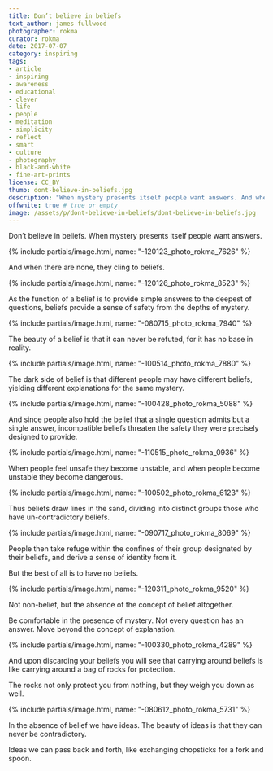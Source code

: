 ```yaml
---
title: Don’t believe in beliefs
text_author: james fullwood
photographer: rokma
curator: rokma
date: 2017-07-07
category: inspiring
tags:
- article
- inspiring
- awareness
- educational
- clever
- life
- people
- meditation
- simplicity
- reflect
- smart
- culture
- photography
- black-and-white
- fine-art-prints
license: CC_BY
thumb: dont-believe-in-beliefs.jpg
description: "When mystery presents itself people want answers. And when there are none, they cling to beliefs. As the function of a belief is to provide simple answers to the deepest of questions, beliefs provide a sense of safety from the depths of mystery. The beauty of a belief is that it can never be refuted, for it has no base in reality. The dark side of belief is that different people may have different beliefs, yielding different explanations for the same mystery."
offwhite: true # true or empty
image: /assets/p/dont-believe-in-beliefs/dont-believe-in-beliefs.jpg
---
```



Don’t believe in beliefs. When mystery presents itself people want answers.

{% include partials/image.html, name: "-120123_photo_rokma_7626" %}

And when there are none, they cling to beliefs.

{% include partials/image.html, name: "-120126_photo_rokma_8523" %}

As the function of a belief is to provide simple answers to the deepest of questions, beliefs provide a sense of safety from the depths of mystery.

{% include partials/image.html, name: "-080715_photo_rokma_7940" %}

The beauty of a belief is that it can never be refuted, for it has no base in reality.

{% include partials/image.html, name: "-100514_photo_rokma_7880" %}

The dark side of belief is that different people may have different beliefs, yielding different explanations for the same mystery.

{% include partials/image.html, name: "-100428_photo_rokma_5088" %}

And since people also hold the belief that a single question admits but a single answer, incompatible beliefs threaten the safety they were precisely designed to provide.

{% include partials/image.html, name: "-110515_photo_rokma_0936" %}

When people feel unsafe they become unstable, and when people become unstable they become dangerous.

{% include partials/image.html, name: "-100502_photo_rokma_6123" %}

Thus beliefs draw lines in the sand, dividing into distinct groups those who have un-contradictory beliefs.

{% include partials/image.html, name: "-090717_photo_rokma_8069" %}

People then take refuge within the confines of their group designated by their beliefs, and derive a sense of identity from it.

But the best of all is to have no beliefs.

{% include partials/image.html, name: "-120311_photo_rokma_9520" %}

Not non-belief, but the absence of the concept of belief altogether.

Be comfortable in the presence of mystery. Not every question has an answer. Move beyond the concept of explanation.

{% include partials/image.html, name: "-100330_photo_rokma_4289" %}

And upon discarding your beliefs you will see that carrying around beliefs is like carrying around a bag of rocks for protection.

The rocks not only protect you from nothing, but they weigh you down as well.

{% include partials/image.html, name: "-080612_photo_rokma_5731" %}

In the absence of belief we have ideas. The beauty of ideas is that they can never be contradictory.

Ideas we can pass back and forth, like exchanging chopsticks for a fork and spoon.
